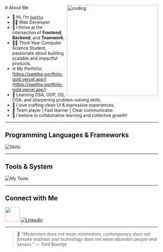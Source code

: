 
<img align="right" alt="coding" width="300" src="https://www.google.com/logos/doodles/2017/celebrating-50-years-of-kids-coding-5745168905928704-2xa.gif">
# About Me

- 👋 Hi, I’m [`Swetha`](https://www.linkedin.com/in/swetha-cse/)  
- 👩‍💻 Web Developer. 
- 🚀 I thrive at the intersection of **Frontend**, **Backend**, and **Teamwork**.  
- 👩‍🎓 Third-Year Computer Science Student, passionate about building scalable and impactful products.  
- 🌐 My Portfolio: [https://swetha-portfolio-gold.vercel.app/](https://swetha-portfolio-gold.vercel.app/)  
- 🧠 Learning DSA, OOP, OS, COA, and sharpening problem-solving skills.  
- 🎨 I love crafting clean UI & expressive experiences.  
- 🤝 Team player | Fast learner | Clear communicator.  
- 💙 I believe in collaborative learning and collective growth!  

---

## Programming Languages & Frameworks

![Skills](https://skillicons.dev/icons?i=c,cpp,java,py,js,html,css,react,mui,threejs,tailwind,nextjs,bootstrap,nodejs,mysql,firebase,axios,rest)

---

## Tools & System

![My Tools](https://skillicons.dev/icons?i=git,github,linux,vscode,eclipse,figma,postman,ubuntu,linux)

---

## Connect with Me

<a href="mailto:swetha.cs17@gmail.com"><img height="48" width="48" src="https://i.ibb.co/vD0fmh5/iconizer-icons8-gmail.png" ></a>
<a href="[https://www.linkedin.com/in/swetha-cse/](https://www.linkedin.com/in/swetha-c-011099293?utm_source=share&utm_campaign=share_via&utm_content=profile&utm_medium=android_app)">![LinkedIn](https://skillicons.dev/icons?i=linkedin)</a>


---

> 🌟 *“Modernism does not mean minimalism, contemporary does not forsake tradition and technology does not mean abandon people and senses.”* — Tord Boontje  

